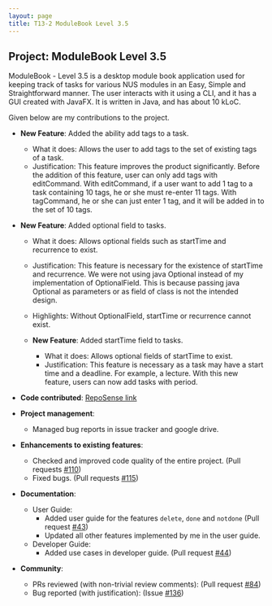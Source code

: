 ```yaml
---
layout: page
title: T13-2 ModuleBook Level 3.5
---
```


## Project: ModuleBook Level 3.5

ModuleBook - Level 3.5 is a desktop module book application used for keeping track of tasks for various NUS modules
in an Easy, Simple and Straightforward manner. 
The user interacts with it using a CLI, and it has a GUI created with JavaFX. It is written in Java, and has about 10 kLoC.

Given below are my contributions to the project.

* **New Feature**: Added the ability add tags to a task.
  * What it does: Allows the user to add tags to the set of existing tags of a task.
  * Justification: This feature improves the product significantly. Before the addition of this feature, user can only
    add tags with editCommand. With editCommand, if a user want to add 1 tag to a task containing 10 tags, he or she must
    re-enter 11 tags. With tagCommand, he or she can just enter 1 tag, and it will be added in to the set of 10 tags.

* **New Feature**: Added optional field to tasks.
  * What it does: Allows optional fields such as startTime and recurrence to exist.
  * Justification: This feature is necessary for the existence of startTime and recurrence. We were not using java Optional
    instead of my implementation of OptionalField. This is because passing java Optional as parameters or as field of class
    is not the intended design.
  * Highlights: Without OptionalField, startTime or recurrence cannot exist.
  
  * **New Feature**: Added startTime field to tasks.
    * What it does: Allows optional fields of startTime to exist.
    * Justification: This feature is necessary as a task may have a start time and a deadline. For example, a lecture.
      With this new feature, users can now add tasks with period.

* **Code contributed**: [RepoSense link](https://nus-cs2103-ay2021s2.github.io/tp-dashboard/?search=t13-2&sort=groupTitle&sortWithin=title&timeframe=commit&mergegroup=&groupSelect=groupByRepos&breakdown=true&checkedFileTypes=docs~functional-code~test-code~other&since=2021-02-19)

* **Project management**:
  * Managed bug reports in issue tracker and google drive.

* **Enhancements to existing features**:
  * Checked and improved code quality of the entire project. (Pull requests [\#110](https://github.com/AY2021S2-CS2103T-T13-2/tp/pull/110))
  * Fixed bugs. (Pull requests [\#115](https://github.com/AY2021S2-CS2103T-T13-2/tp/pull/115))

* **Documentation**:
  * User Guide:
    * Added user guide for the features `delete`, `done` and `notdone` (Pull request [\#43](https://github.com/AY2021S2-CS2103T-T13-2/tp/pull/43/files))
    * Updated all other features implemented by me in the user guide.
  * Developer Guide:
    * Added use cases in developer guide. (Pull request [\#44](https://github.com/AY2021S2-CS2103T-T13-2/tp/pull/44))

* **Community**:
  * PRs reviewed (with non-trivial review comments): (Pull request [\#84](https://github.com/AY2021S2-CS2103T-T13-2/tp/pull/84))
  * Bug reported (with justification): (Issue [\#136](https://github.com/AY2021S2-CS2103T-T13-2/tp/issues/136))
  